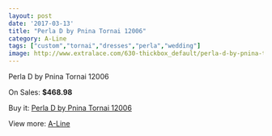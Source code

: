 ```yaml
---
layout: post
date: '2017-03-13'
title: "Perla D by Pnina Tornai 12006"
category: A-Line
tags: ["custom","tornai","dresses","perla","wedding"]
image: http://www.extralace.com/630-thickbox_default/perla-d-by-pnina-tornai-12006.jpg
---
```

Perla D by Pnina Tornai 12006

On Sales: **$468.98**
<a href="https://www.extralace.com/a-line/299-perla-d-by-pnina-tornai-12006.html"><amp-img layout="responsive" width="600" height="600" src="//www.extralace.com/630-thickbox_default/perla-d-by-pnina-tornai-12006.jpg" alt="Perla D by Pnina Tornai 12006 0" /></a>
<a href="https://www.extralace.com/a-line/299-perla-d-by-pnina-tornai-12006.html"><amp-img layout="responsive" width="600" height="600" src="//www.extralace.com/631-thickbox_default/perla-d-by-pnina-tornai-12006.jpg" alt="Perla D by Pnina Tornai 12006 1" /></a>

Buy it: [Perla D by Pnina Tornai 12006](https://www.extralace.com/a-line/299-perla-d-by-pnina-tornai-12006.html "Perla D by Pnina Tornai 12006")

View more: [A-Line](https://www.extralace.com/2-a-line "A-Line")